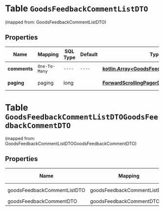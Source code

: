
# Table `GoodsFeedbackCommentListDTO`
(mapped from: GoodsFeedbackCommentListDTO)

## Properties
Name | Mapping | SQL Type | Default | Type | Description | Notes
---- | ------- | -------- | ------- | ---- | ----------- | -----
**comments** | `One-To-Many` | `----` | `----`  | [**kotlin.Array&lt;GoodsFeedbackCommentDTO&gt;**](GoodsFeedbackCommentDTO.md) | Список комментариев. | 
**paging** | paging | long |  | [**ForwardScrollingPagerDTO**](ForwardScrollingPagerDTO.md) |  |  [optional] [foreignkey]


# **Table `GoodsFeedbackCommentListDTOGoodsFeedbackCommentDTO`**
(mapped from: GoodsFeedbackCommentListDTOGoodsFeedbackCommentDTO)

## Properties
Name | Mapping | SQL Type | Default | Type | Description | Notes
---- | ------- | -------- | ------- | ---- | ----------- | -----
goodsFeedbackCommentListDTO | goodsFeedbackCommentListDTO | long | | kotlin.Long | Primary Key | *one*
goodsFeedbackCommentDTO | goodsFeedbackCommentDTO | long | | kotlin.Long | Foreign Key | *many*




